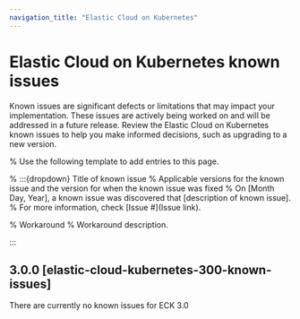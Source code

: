 ```yaml
---
navigation_title: "Elastic Cloud on Kubernetes"
---
```


# Elastic Cloud on Kubernetes known issues

Known issues are significant defects or limitations that may impact your implementation. These issues are actively being worked on and will be addressed in a future release. Review the Elastic Cloud on Kubernetes known issues to help you make informed decisions, such as upgrading to a new version.

% Use the following template to add entries to this page.

% :::{dropdown} Title of known issue 
% Applicable versions for the known issue and the version for when the known issue was fixed % On [Month Day, Year], a known issue was discovered that [description of known issue]. 
% For more information, check [Issue #](Issue link).

% Workaround 
% Workaround description.

:::

## 3.0.0 [elastic-cloud-kubernetes-300-known-issues]

There are currently no known issues for ECK 3.0
